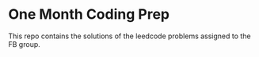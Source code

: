 # One Month Coding Prep

This repo contains the solutions of the leedcode problems assigned to the FB group.